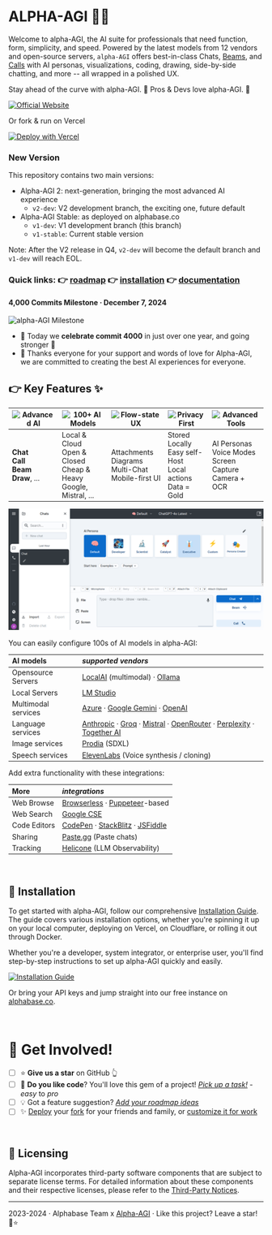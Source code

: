 # ALPHA-AGI 🧠✨

Welcome to alpha-AGI, the AI suite for professionals that need function, form,
simplicity, and speed. Powered by the latest models from 12 vendors and
open-source servers, `alpha-AGI` offers best-in-class Chats,
[Beams](https://github.com/AlphabaseOfficial/alpha-AGI.git/issues/470),
and [Calls](https://github.com/AlphabaseOfficial/alpha-AGI.git/issues/354) with AI personas,
visualizations, coding, drawing, side-by-side chatting, and more -- all wrapped in a polished UX.

Stay ahead of the curve with alpha-AGI. 🚀 Pros & Devs love alpha-AGI. 🤖

[![Official Website](https://img.shields.io/badge/alphabase.co-%23096bde?style=for-the-badge&logo=vercel&label=launch)](https://alphabase.co)



Or fork & run on Vercel

[![Deploy with Vercel](https://vercel.com/button)](https://vercel.com/new/clone?repository-url=https%3A%2F%2Fgithub.com%2FAlphabaseOfficial%2Falpha-AGI&env=OPENAI_API_KEY&envDescription=Backend%20API%20keys%2C%20optional%20and%20may%20be%20overridden%20by%20the%20UI.&envLink=https%3A%2F%2Fgithub.com%2FAlphabaseOfficial%2Falpha-AGI%2Fblob%2Fmain%2Fdocs%2Fenvironment-variables.md&project-name=alpha-AGI)

### New Version

This repository contains two main versions:

- Alpha-AGI 2: next-generation, bringing the most advanced AI experience
  - `v2-dev`: V2 development branch, the exciting one, future default
- Alpha-AGI Stable: as deployed on alphabase.co
  - `v1-dev`: V1 development branch (this branch)
  - `v1-stable`: Current stable version

Note: After the V2 release in Q4, `v2-dev` will become the default branch and `v1-dev` will reach EOL.

### Quick links: 👉 [roadmap](https://github.com/users/enricoros/projects/4/views/2) 👉 [installation](docs/installation.md) 👉 [documentation](docs/README.md)

<!-- ### What's New in 1.16.1...1.16.8 · Sep 13, 2024 (patch releases)

- 1.16.8: OpenAI ChatGPT-4o Latest (o1-preview and o1-mini are supported in Alpha-AGI 2)
- 1.16.7: OpenAI support for GPT-4o 2024-08-06
- 1.16.6: Groq support for Llama 3.1 models
- 1.16.5: GPT-4o Mini support
- 1.16.4: 8192 tokens support for Claude 3.5 Sonnet
- 1.16.3: Anthropic Claude 3.5 Sonnet model support
- 1.16.2: Improve web downloads, as text, markdown, or HTML
- 1.16.2: Proper support for Gemini models
- 1.16.2: Added the latest Mistral model
- 1.16.2: Tokenizer support for gpt-4o
- 1.16.2: Updates to Beam
- 1.16.1: Support for the new OpenAI GPT-4o 2024-05-13 model -->

<!-- ### What's New in 1.16.0 · May 9, 2024 · Crystal Clear

- [Beam](https://alphabase.co/blog/beam-multi-model-ai-reasoning) core and UX improvements based on user feedback
- Chat cost estimation 💰 (enable it in Labs / hover the token counter)
- Save/load chat files with Ctrl+S / Ctrl+O on desktop
- Major enhancements to the Auto-Diagrams tool
- YouTube Transcriber Persona for chatting with video content, [#500](https://github.com/AlphabaseOfficial/alpha-AGI.git/pull/500)
- Improved formula rendering (LaTeX), and dark-mode diagrams, [#508](https://github.com/AlphabaseOfficial/alpha-AGI.git/issues/508), [#520](https://github.com/AlphabaseOfficial/alpha-AGI.git/issues/520)
- Models update: **Anthropic**, **Groq**, **Ollama**, **OpenAI**, **OpenRouter**, **Perplexity**
- Code soft-wrap, chat text selection toolbar, 3x faster on Apple silicon, and more [#517](https://github.com/AlphabaseOfficial/alpha-AGI.git/issues/517), [507](https://github.com/AlphabaseOfficial/alpha-AGI.git/pull/507) -->

#### 4,000 Commits Milestone · December 7, 2024

![alpha-AGI Milestone](https://github-production-user-asset-6210df.s3.amazonaws.com/32999/320314844-47fddbb1-9bd6-4b58-ace4-781dfcb80923.png?X-Amz-Algorithm=AWS4-HMAC-SHA256&X-Amz-Credential=AKIAVCODYLSA53PQK4ZA%2F20250101%2Fus-east-1%2Fs3%2Faws4_request&X-Amz-Date=20250101T125538Z&X-Amz-Expires=300&X-Amz-Signature=1c80987a5b20105663018413c210c03d69c1eb24d2060646a846916579222c25&X-Amz-SignedHeaders=host)

- 🥇 Today we <b>celebrate commit 4000</b> in just over one year, and going stronger 🚀
- 📢️ Thanks everyone for your support and words of love for Alpha-AGI, we are committed to creating the best AI experiences for everyone.

<!-- ### What's New in 1.15.0 · April 1, 2024 · Beam

- ⚠️ [**Beam**: the multi-model AI chat](https://alphabase.co/blog/beam-multi-model-ai-reasoning). find better answers, faster - a game-changer for brainstorming, decision-making, and creativity. [#443](https://github.com/AlphabaseOfficial/alpha-AGI.git/issues/443)
- Managed Deployments **Auto-Configuration**: simplify the UI models setup with backend-set models. [#436](https://github.com/AlphabaseOfficial/alpha-AGI.git/issues/436)
- Message **Starring ⭐**: star important messages within chats, to attach them later. [#476](https://github.com/AlphabaseOfficial/alpha-AGI.git/issues/476)
- Enhanced the default Persona
- Fixes to Gemini models and SVGs, improvements to UI and icons
- 1.15.1: Support for Gemini Pro 1.5 and OpenAI Turbo models
- Beast release, over 430 commits, 10,000+ lines changed: [release notes](https://github.com/AlphabaseOfficial/alpha-AGI.git/releases/tag/v1.15.0), and changes [v1.14.1...v1.15.0](https://github.com/AlphabaseOfficial/alpha-AGI.git/compare/v1.14.1...v1.15.0)

<details>
<summary>What's New in 1.14.1 · March 7, 2024 · Modelmorphic</summary>

- **Anthropic** [Claude-3](https://www.anthropic.com/news/claude-3-family) model family support. [#443](https://github.com/AlphabaseOfficial/alpha-AGI.git/issues/443)
- New **[Perplexity](https://www.perplexity.ai/)** and **[Groq](https://groq.com/)** integration (thanks @Penagwin). [#407](https://github.com/AlphabaseOfficial/alpha-AGI.git/issues/407), [#427](https://github.com/AlphabaseOfficial/alpha-AGI.git/issues/427)
- **[LocalAI](https://localai.io/models/)** deep integration, including support for [model galleries](https://github.com/AlphabaseOfficial/alpha-AGI.git/issues/411)
- **Mistral** Large and Google **Gemini 1.5** support
- Performance optimizations: runs [much faster](https://twitter.com/enricoros/status/1756553038293303434?utm_source=localhost:3000&utm_medium=alpha-agi), saves lots of power, reduces memory usage
- Enhanced UX with auto-sizing charts, refined search and folder functionalities, perfected scaling
- And with more UI improvements, documentation, bug fixes (20 tickets), and developer enhancements

</details>

<details>
<summary>What's New in 1.13.0 · Feb 8, 2024 · Multi + Mind</summary>

https://github.com/AlphabaseOfficial/alpha-AGI.git/assets/32999/01732528-730e-41dc-adc7-511385686b13

- **Side-by-Side Split Windows**: multitask with parallel conversations. [#208](https://github.com/AlphabaseOfficial/alpha-AGI.git/issues/208)
- **Multi-Chat Mode**: message everyone, all at once. [#388](https://github.com/AlphabaseOfficial/alpha-AGI.git/issues/388)
- **Export tables as CSV**: big thanks to @aj47. [#392](https://github.com/AlphabaseOfficial/alpha-AGI.git/pull/392)
- Adjustable text size: customize density. [#399](https://github.com/AlphabaseOfficial/alpha-AGI.git/issues/399)
- Dev2 Persona Technology Preview
- Better looking chats with improved spacing, fonts, and menus
- More: new video player, [LM Studio tutorial](https://github.com/AlphabaseOfficial/alpha-AGI.git/blob/main/docs/config-local-lmstudio.md) (thanks @aj47), [MongoDB support](https://github.com/AlphabaseOfficial/alpha-AGI.git/blob/main/docs/deploy-database.md) (thanks @ranfysvalle02), and speedups

</details>

<details>
<summary>What's New in 1.12.0 · Jan 26, 2024 · AGI Hotline</summary>

https://github.com/AlphabaseOfficial/alpha-AGI.git/assets/32999/95ceb03c-945d-4fdd-9a9f-3317beb54f3f

- **Voice Calls**: real-time voice call your personas out of the blue or in relation to a chat [#354](https://github.com/AlphabaseOfficial/alpha-AGI.git/issues/354)
- Support **OpenAI 0125** Models. [#364](https://github.com/AlphabaseOfficial/alpha-AGI.git/issues/364)
- Rename or Auto-Rename chats.  [#222](https://github.com/AlphabaseOfficial/alpha-AGI.git/issues/222), [#360](https://github.com/AlphabaseOfficial/alpha-AGI.git/issues/360)
- More control over **Link Sharing** [#356](https://github.com/AlphabaseOfficial/alpha-AGI.git/issues/356)
- **Accessibility** to screen readers [#358](https://github.com/AlphabaseOfficial/alpha-AGI.git/issues/358)
- Export chats to Markdown [#337](https://github.com/AlphabaseOfficial/alpha-AGI.git/issues/337)
- Paste tables from Excel [#286](https://github.com/AlphabaseOfficial/alpha-AGI.git/issues/286)
- Ollama model updates and context window detection fixes [#309](https://github.com/AlphabaseOfficial/alpha-AGI.git/issues/309)

</details>

<details>
<summary>What's New in 1.11.0 · Jan 16, 2024 · Singularity</summary>

https://github.com/AlphabaseOfficial/alpha-AGI.git/assets/1590910/a6b8e172-0726-4b03-a5e5-10cfcb110c68

- **Find chats**: search in titles and content, with frequency ranking. [#329](https://github.com/AlphabaseOfficial/alpha-AGI.git/issues/329)
- **Commands**: command auto-completion (type '/'). [#327](https://github.com/AlphabaseOfficial/alpha-AGI.git/issues/327)
- **[Together AI](https://www.together.ai/products#inference)** inference platform support (good speed and newer models). [#346](https://github.com/AlphabaseOfficial/alpha-AGI.git/issues/346)
- Persona Creator history, deletion, custom creation, fix llm API timeouts
- Enable adding up to five custom OpenAI-compatible endpoints
- Developer enhancements: new 'Actiles' framework

</details>

<details>
<summary>What's New in 1.10.0 · Jan 6, 2024 · The Year of AGI</summary>

- **New UI**: for both desktop and mobile, sets the stage for future scale. [#201](https://github.com/AlphabaseOfficial/alpha-AGI.git/issues/201)
- **Conversation Folders**: enhanced conversation organization. [#321](https://github.com/AlphabaseOfficial/alpha-AGI.git/issues/321)
- **[LM Studio](https://lmstudio.ai/)** support and improved token management
- Resizable panes in split-screen conversations.
- Large performance optimizations
- Developer enhancements: new UI framework, updated documentation for proxy settings on browserless/docker

</details>

For full details and former releases, check out the [changelog](docs/changelog.md). -->

## 👉 Key Features ✨

| ![Advanced AI](https://img.shields.io/badge/Advanced%20AI-32383e?style=for-the-badge&logo=ai&logoColor=white) | ![100+ AI Models](https://img.shields.io/badge/100%2B%20AI%20Models-32383e?style=for-the-badge&logo=ai&logoColor=white) | ![Flow-state UX](https://img.shields.io/badge/Flow--state%20UX-32383e?style=for-the-badge&logo=flow&logoColor=white) | ![Privacy First](https://img.shields.io/badge/Privacy%20First-32383e?style=for-the-badge&logo=privacy&logoColor=white) | ![Advanced Tools](https://img.shields.io/badge/Fun%20To%20Use-f22a85?style=for-the-badge&logo=tools&logoColor=white) |  
|---------------------------------------------------------------------------------------------------------------|-------------------------------------------------------------------------------------------------------------------------|----------------------------------------------------------------------------------------------------------------------|------------------------------------------------------------------------------------------------------------------------|----------------------------------------------------------------------------------------------------------------------| 
| **Chat**<br/>**Call**<br/>**Beam**<br/>**Draw**, ...                                                          | Local & Cloud<br/>Open & Closed<br/>Cheap & Heavy<br/>Google, Mistral, ...                                              | Attachments<br/>Diagrams<br/>Multi-Chat<br/>Mobile-first UI                                                          | Stored Locally<br/>Easy self-Host<br/>Local actions<br/>Data = Gold                                                    | AI Personas<br/>Voice Modes<br/>Screen Capture<br/>Camera + OCR                                                      |

![alpha-AGI screenshot](docs/pixels/big-AGI-compo-20240201_small.png)

You can easily configure 100s of AI models in alpha-AGI:

| **AI models**       | _supported vendors_                                                                                                                                                                                                             |
|:--------------------|:--------------------------------------------------------------------------------------------------------------------------------------------------------------------------------------------------------------------------------|
| Opensource Servers  | [LocalAI](https://localai.io/) (multimodal) · [Ollama](https://ollama.com/)                                                                                                                                                     |
| Local Servers       | [LM Studio](https://lmstudio.ai/)                                                                                                                                                                                               |
| Multimodal services | [Azure](https://azure.microsoft.com/en-us/products/ai-services/openai-service) · [Google Gemini](https://ai.google.dev/) · [OpenAI](https://platform.openai.com/docs/overview)                                                  |
| Language services   | [Anthropic](https://anthropic.com) · [Groq](https://wow.groq.com/) · [Mistral](https://mistral.ai/) · [OpenRouter](https://openrouter.ai/) · [Perplexity](https://www.perplexity.ai/) · [Together AI](https://www.together.ai/) | 
| Image services      | [Prodia](https://prodia.com/) (SDXL)                                                                                                                                                                                            | 
| Speech services     | [ElevenLabs](https://elevenlabs.io) (Voice synthesis / cloning)                                                                                                                                                                 | 

Add extra functionality with these integrations:

| **More**     | _integrations_                                                                                                 |
|:-------------|:---------------------------------------------------------------------------------------------------------------| 
| Web Browse   | [Browserless](https://www.browserless.io/) · [Puppeteer](https://pptr.dev/)-based                              |
| Web Search   | [Google CSE](https://programmablesearchengine.google.com/)                                                     |
| Code Editors | [CodePen](https://codepen.io/pen/) · [StackBlitz](https://stackblitz.com/) · [JSFiddle](https://jsfiddle.net/) |
| Sharing      | [Paste.gg](https://paste.gg/) (Paste chats)                                                                    | 
| Tracking     | [Helicone](https://www.helicone.ai) (LLM Observability)                                                        | 

[//]: # (- [x] **Flow-state UX** for uncompromised productivity)

[//]: # (- [x] **AI Personas**: Tailor your AI interactions with customizable personas)

[//]: # (- [x] **Sleek UI/UX**: A smooth, intuitive, and mobile-responsive interface)

[//]: # (- [x] **Efficient Interaction**: Voice commands, OCR, and drag-and-drop file uploads)

[//]: # (- [x] **Privacy First**: Self-host and use your own API keys for full control)

[//]: # (- [x] **Advanced Tools**: Execute code, import PDFs, and summarize documents)

[//]: # (- [x] **Seamless Integrations**: Enhance functionality with various third-party services)

[//]: # (- [x] **Open Roadmap**: Contribute to the progress of alpha-AGI)

<br/>

## 🚀 Installation

To get started with alpha-AGI, follow our comprehensive [Installation Guide](docs/installation.md).
The guide covers various installation options, whether you're spinning it up on
your local computer, deploying on Vercel, on Cloudflare, or rolling it out
through Docker.

Whether you're a developer, system integrator, or enterprise user, you'll find step-by-step instructions
to set up alpha-AGI quickly and easily.

[![Installation Guide](https://img.shields.io/badge/Installation%20Guide-blue?style=for-the-badge&logo=read-the-docs&logoColor=white)](docs/installation.md)

Or bring your API keys and jump straight into our free instance on [alphabase.co](https://alphabase.co).

<br/>

# 🌟 Get Involved!

<!-- [//]: # ([![Official Discord]&#40;https://img.shields.io/discord/1098796266906980422?label=discord&logo=discord&logoColor=%23fff&style=for-the-badge&#41;]&#40;#;)
[![Official Discord](https://discordapp.com/api/guilds/1098796266906980422/widget.png?style=banner2)](#) -->

<!-- - [ ] 📢️ [**Chat with us** on Discord](https://discord.gg/MkH4qj2Jp9) -->
- [ ] ⭐ **Give us a star** on GitHub 👆
- [ ] 🚀 **Do you like code**? You'll love this gem of a project! [_Pick up a task!_](https://github.com/AlphabaseOfficial/alpha-AGI) - _easy_ to _pro_
- [ ] 💡 Got a feature suggestion? [_Add your roadmap ideas_](https://github.com/AlphabaseOfficial/alpha-AGI/issues/new?&template=roadmap-request.md)
- [ ] ✨ [Deploy](docs/installation.md) your [fork](docs/customizations.md) for your friends and family, or [customize it for work](docs/customizations.md)

<br/>

[//]: # ([![GitHub stars]&#40;https://img.shields.io/github/stars/enricoros/alpha-agi&#41;]&#40;https://github.com/AlphabaseOfficial/alpha-AGI.git/stargazers&#41;)

[//]: # ([![GitHub forks]&#40;https://img.shields.io/github/forks/enricoros/alpha-agi&#41;]&#40;https://github.com/AlphabaseOfficial/alpha-AGI.git/network&#41;)

[//]: # ([![GitHub pull requests]&#40;https://img.shields.io/github/issues-pr/enricoros/alpha-agi&#41;]&#40;https://github.com/AlphabaseOfficial/alpha-AGI.git/pulls&#41;)

[//]: # ([![License]&#40;https://img.shields.io/github/license/enricoros/alpha-agi&#41;]&#40;https://github.com/AlphabaseOfficial/alpha-AGI.git/LICENSE&#41;)

## 📜 Licensing

Alpha-AGI incorporates third-party software components that are subject
to separate license terms. For detailed information about these
components and their respective licenses, please refer to
the [Third-Party Notices](src/modules/3rdparty/THIRD_PARTY_NOTICES.md).

---

2023-2024 · Alphabase Team x [Alpha-AGI](https://github.com/AlphabaseOfficial/alpha-AGI.git) · Like this project? Leave a star! 💫⭐